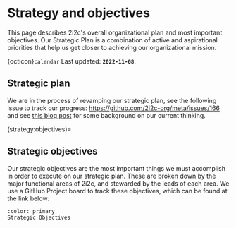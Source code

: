 # Strategy and objectives

This page describes 2i2c's overall organizational plan and most important objectives.
Our Strategic Plan is a combination of active and aspirational priorities that help us get closer to achieving our organizational mission.

{octicon}`calendar` Last updated: **`2022-11-08`**.

## Strategic plan

We are in the process of revamping our strategic plan, see the following issue to track our progress: https://github.com/2i2c-org/meta/issues/166 and see [this blog post](https://2i2c.org/blog/2022/strategic-update/) for some background on our current thinking.

(strategy:objectives)=
## Strategic objectives

Our strategic objectives are the most important things we must accomplish in order to execute on our strategic plan.
These are broken down by the major functional areas of 2i2c, and stewarded by the leads of each area.
We use a GitHub Project board to track these objectives, which can be found at the link below:

```{button-link} https://github.com/orgs/2i2c-org/projects/34/views/7
:color: primary
Strategic Objectives
```
